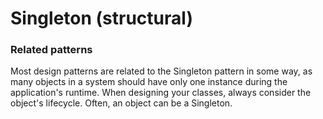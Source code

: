 # Singleton (structural)



### Related patterns

Most design patterns are related to the Singleton pattern in some way, as many objects in a system should have only one instance during the application's runtime. When designing your classes, always consider the object's lifecycle. Often, an object can be a Singleton.
